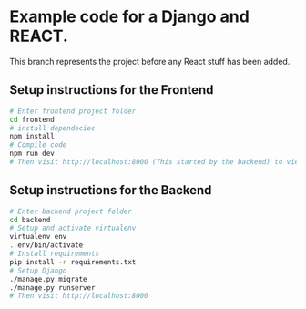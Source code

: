 # Example code for a Django and REACT.

This branch represents the project before any React stuff has been added.

## Setup instructions for the Frontend

```bash
# Enter frontend project folder
cd frontend
# install dependecies
npm install
# Compile code
npm run dev
# Then visit http://localhost:8000 (This started by the backend) to view change.
```

## Setup instructions for the Backend

```bash
# Enter backend project folder
cd backend
# Setup and activate virtualenv
virtualenv env
. env/bin/activate
# Install requirements
pip install -r requirements.txt
# Setup Django
./manage.py migrate
./manage.py runserver
# Then visit http://localhost:8000
```
